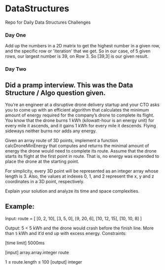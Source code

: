 # DataStructures
Repo for Daily Data Structures Challenges

### Day One

Add up the numbers in a 2D matrix to get the highest number in a given row, and the specific row or 'iteration' that we get.
So in our case, of 5 given rows, our largest number is 39, on Row 3. So [39,3] is our given result.

### Day Two

## Did a pramp interview. This was the Data Structure / Algo question given.

You’re an engineer at a disruptive drone delivery startup and your CTO asks you to come up with an efficient algorithm that calculates the minimum amount of energy required for the company’s drone to complete its flight. You know that the drone burns 1 kWh (kilowatt-hour is an energy unit) for every mile it ascends, and it gains 1 kWh for every mile it descends. Flying sideways neither burns nor adds any energy.

Given an array route of 3D points, implement a function calcDroneMinEnergy that computes and returns the minimal amount of energy the drone would need to complete its route. Assume that the drone starts its flight at the first point in route. That is, no energy was expended to place the drone at the starting point.

For simplicity, every 3D point will be represented as an integer array whose length is 3. Also, the values at indexes 0, 1, and 2 represent the x, y and z coordinates in a 3D point, respectively.

Explain your solution and analyze its time and space complexities.

## Example:

Input:  route = [ [0,   2, 10],
                  [3,   5,  0],
                  [9,  20,  6],
                  [10, 12, 15],
                  [10, 10,  8] ]

Output: 5  < 5 kWh and the drone would crash before the finish line. More than `5` kWh and it’d end up with excess energy.
Constraints:

[time limit] 5000ms

[input] array.array.integer route

1 ≤ route.length ≤ 100
[output] integer
